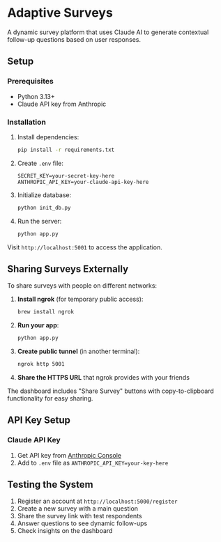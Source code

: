 # Adaptive Surveys

A dynamic survey platform that uses Claude AI to generate contextual follow-up questions based on user responses.

## Setup

### Prerequisites
- Python 3.13+
- Claude API key from Anthropic

### Installation

1. Install dependencies:
   ```bash
   pip install -r requirements.txt
   ```

2. Create `.env` file:
   ```env
   SECRET_KEY=your-secret-key-here
   ANTHROPIC_API_KEY=your-claude-api-key-here
   ```

3. Initialize database:
   ```bash
   python init_db.py
   ```

4. Run the server:
   ```bash
   python app.py
   ```

Visit `http://localhost:5001` to access the application.

## Sharing Surveys Externally

To share surveys with people on different networks:

1. **Install ngrok** (for temporary public access):
   ```bash
   brew install ngrok
   ```

2. **Run your app**:
   ```bash
   python app.py
   ```

3. **Create public tunnel** (in another terminal):
   ```bash
   ngrok http 5001
   ```

4. **Share the HTTPS URL** that ngrok provides with your friends

The dashboard includes "Share Survey" buttons with copy-to-clipboard functionality for easy sharing.

## API Key Setup

### Claude API Key
1. Get API key from [Anthropic Console](https://console.anthropic.com/)
2. Add to `.env` file as `ANTHROPIC_API_KEY=your-key-here`

## Testing the System

1. Register an account at `http://localhost:5000/register`
2. Create a new survey with a main question
3. Share the survey link with test respondents
4. Answer questions to see dynamic follow-ups
5. Check insights on the dashboard